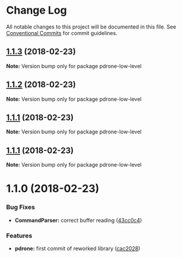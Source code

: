 # Change Log

All notable changes to this project will be documented in this file.
See [Conventional Commits](https://conventionalcommits.org) for commit guidelines.

<a name="1.1.3"></a>
## [1.1.3](https://github.com/vvo/pdrone-js-sdk/compare/pdrone-low-level@1.1.2...pdrone-low-level@1.1.3) (2018-02-23)




**Note:** Version bump only for package pdrone-low-level

<a name="1.1.2"></a>
## [1.1.2](https://github.com/vvo/pdrone-js-sdk/compare/pdrone-low-level@1.1.1...pdrone-low-level@1.1.2) (2018-02-23)




**Note:** Version bump only for package pdrone-low-level

<a name="1.1.1"></a>
## [1.1.1](https://github.com/vvo/pdrone-js-sdk/compare/pdrone-low-level@1.1.1...pdrone-low-level@1.1.1) (2018-02-23)




**Note:** Version bump only for package pdrone-low-level

<a name="1.1.1"></a>
## [1.1.1](https://github.com/vvo/pdrone-js-sdk/compare/pdrone-low-level@1.1.0...pdrone-low-level@1.1.1) (2018-02-23)




**Note:** Version bump only for package pdrone-low-level

<a name="1.1.0"></a>
# 1.1.0 (2018-02-23)


### Bug Fixes

* **CommandParser:** correct buffer reading ([43cc0c4](https://github.com/vvo/pdrone-js-sdk/commit/43cc0c4))


### Features

* **pdrone:** first commit of reworked library ([cac2028](https://github.com/vvo/pdrone-js-sdk/commit/cac2028))
